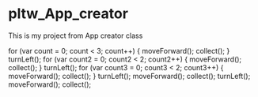 # pltw_App_creator
This is my project from App creator class

for (var count = 0; count < 3; count++) {
  moveForward();
  collect();
}
turnLeft();
for (var count2 = 0; count2 < 2; count2++) {
  moveForward();
  collect();
}
turnLeft();
for (var count3 = 0; count3 < 2; count3++) {
  moveForward();
  collect();
}
turnLeft();
moveForward();
collect();
turnLeft();
moveForward();
collect();
